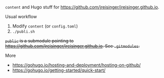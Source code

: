 `content` and Hugo stuff for https://github.com/jreisinger/jreisinger.github.io.

Usual workflow

1) Modify `content` (or `config.toml`)
2) `./publi.sh`

~~`public` is a submodule pointing to https://github.com/jreisinger/jreisinger.github.io. See `.gitmodules`.~~

More

* https://gohugo.io/hosting-and-deployment/hosting-on-github/
* https://gohugo.io/getting-started/quick-start/
